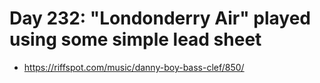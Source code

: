# Day 232: "Londonderry Air" played using some simple lead sheet

- https://riffspot.com/music/danny-boy-bass-clef/850/
